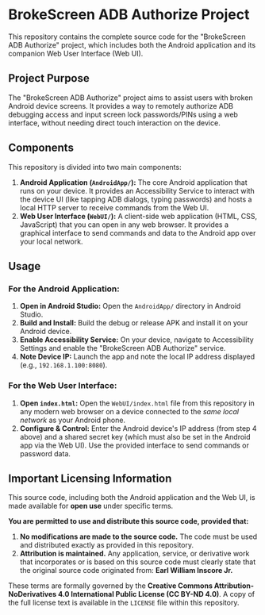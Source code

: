 # BrokeScreen ADB Authorize Project

This repository contains the complete source code for the "BrokeScreen ADB Authorize" project, which includes both the Android application and its companion Web User Interface (Web UI).

## Project Purpose

The "BrokeScreen ADB Authorize" project aims to assist users with broken Android device screens. It provides a way to remotely authorize ADB debugging access and input screen lock passwords/PINs using a web interface, without needing direct touch interaction on the device.

## Components

This repository is divided into two main components:

1.  **Android Application (`AndroidApp/`):** The core Android application that runs on your device. It provides an Accessibility Service to interact with the device UI (like tapping ADB dialogs, typing passwords) and hosts a local HTTP server to receive commands from the Web UI.
2.  **Web User Interface (`WebUI/`):** A client-side web application (HTML, CSS, JavaScript) that you can open in any web browser. It provides a graphical interface to send commands and data to the Android app over your local network.

## Usage

### For the Android Application:

1.  **Open in Android Studio:** Open the `AndroidApp/` directory in Android Studio.
2.  **Build and Install:** Build the debug or release APK and install it on your Android device.
3.  **Enable Accessibility Service:** On your device, navigate to Accessibility Settings and enable the "BrokeScreen ADB Authorize" service.
4.  **Note Device IP:** Launch the app and note the local IP address displayed (e.g., `192.168.1.100:8080`).

### For the Web User Interface:

1.  **Open `index.html`:** Open the `WebUI/index.html` file from this repository in any modern web browser on a device connected to the *same local network* as your Android phone.
2.  **Configure & Control:** Enter the Android device's IP address (from step 4 above) and a shared secret key (which must also be set in the Android app via the Web UI). Use the provided interface to send commands or password data.

## Important Licensing Information

This source code, including both the Android application and the Web UI, is made available for **open use** under specific terms.

**You are permitted to use and distribute this source code, provided that:**

1.  **No modifications are made to the source code.** The code must be used and distributed exactly as provided in this repository.
2.  **Attribution is maintained.** Any application, service, or derivative work that incorporates or is based on this source code must clearly state that the original source code originated from:
    **Earl William Inscore Jr.**

These terms are formally governed by the **Creative Commons Attribution-NoDerivatives 4.0 International Public License (CC BY-ND 4.0)**. A copy of the full license text is available in the `LICENSE` file within this repository.
